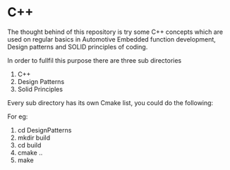 # C++

The thought behind of this repository is try some C++ concepts which are used on regular basics in Automotive
Embedded function development, Design patterns and SOLID principles of coding.

In order to fullfil this purpose there are three sub directories

1. C++
2. Design Patterns
3. Solid Principles

Every sub directory has its own Cmake list, you could do the following:

For eg:

1. cd DesignPatterns
2. mkdir build
3. cd build
4. cmake ..
5. make

